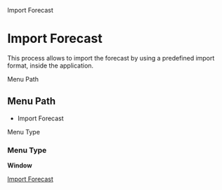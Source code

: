 
Import Forecast
# Import Forecast


This process allows to import the forecast by using a predefined import format,  inside the application.

Menu Path
## Menu Path



- Import Forecast

Menu Type
### Menu Type

**Window**


[Import Forecast](../../window-import-forecast.md)